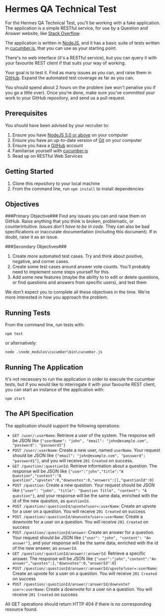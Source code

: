 Hermes QA Technical Test
========================

For the Hermes QA Technical Test, you'll be working with a fake application. The application is a simple RESTful service, for use by
a Question and Answer website, like [Stack Overflow](http://stackoverflow.com/).

The application is written in [NodeJS](https://nodejs.org), and it has a basic suite of tests written in [cucumber.js](https://github.com/cucumber/cucumber-js), that you can use as your starting point.

There's no web interface (it's a RESTful service), but you can query it with your favourite REST client if that suits your way of working.

Your goal is to test it. Find as many issues as you can, and raise them in [GitHub](https://github.com/). Expand the automated test coverage as far as you can.

You should spend about 2 hours on the problem (we won't penalise you if you go a little over). Once you're done, make sure you've
committed your work to your GitHub repository, and send us a pull request.

Prerequisites
-------------

You should have been advised by your recruiter to:

1. Ensure you have  [NodeJS 5.0 or above](https://nodejs.org) on your computer
2. Ensure you have an up-to-date version of [Git](https://git-scm.com/downloads) on your computer
3. Ensure you hava a [GitHub](https://github.com) account
4. Familiarise yourself with [cucumber.js](https://github.com/cucumber/cucumber-js)
5. Read up on RESTful Web Services

Getting Started
---------------

1. Clone this repository to your local machine
2. From the command line, run `npm install` to install dependencies

Objectives
----------

###Primary Objective###
Find any issues you can and raise them on GitHub. Raise anything that you think is broken, problematic, or counterintuitive.
_Issues don't have to be in code_. They can also be bad specifications or inaccurate documentation (including this document). If in doubt, raise it as
an issue.

###Secondary Objectives###
1. Create more automated test cases. Try and think about positive, negative, and corner cases.
2. Create some test cases around answer vote counts. You'll probably need to implement some steps yourself for this.
3. Add some new features (maybe the ability to to edit or delete questions, or find questions and answers from specific users), and test them

We don't expect you to complete all these objectives in the time. We're more interested in how you approach the problem.

Running Tests
-------------

From the command line, run tests with:

```
npm test
```

or alternatively:

```
node .\node_modules\cucumber\bin\cucumber.js
```

Running The Application
-----------------------

It's not necessary to run the application in order to execute the cucumber tests, but if you would like to interrogate it with your favourite REST client,
you can start an instance of the application with:

```
npm start
```

The API Specification
-------

The application should support the following operations:

- `GET /user/:userName`: Retrieve a user of the system. The response will be JSON like `{"userName": "john", "email": "john@example.com", "password": "password1"}`
- `POST /user/:userName`: Create a new user, named `userName`. Your request should be JSON like `{"email": "john@example.com", "password": "password1"}`, and you will receive `201 Created` on success.
- `GET /question/:questionId`: Retrieve information about a question. The response will be JSON like
  `{"user":"john","title":"A Question","content":"A question","upvotes":0,"downvotes":0,"answers":[],"questionId":0}`
- `POST /question`: Create a new question. Your request should be JSON like `{"user": "john", "title": "Question Title", "content": "A question"}`, and your response will be the same data,
  enriched with the id of the new question, as `questionId`.
- `POST /question/:questionId/upvote?user=:userName`: Create an upvote for a user on a question. You will receive `201 Created` on success
- `POST /question/:questionId/downvote?user=:userName`: Create a downvote for a user on a question. You will receive `201 Created` on success
- `POST /question/:questionId/answer`: Create an answer for a question. Your request should be JSON like `{"user": "john", "content": "An answer"}`, and your response will be the same data,
  enriched with the id of the new answer, as `answerId`.
- `GET /question/:questionId/answer/:answerId`: Retrieve a specific answer. The response will be JSON like `{"user":"john","content":"An answer","upvotes":1,"downvotes":0,"answerId":0}`
- `POST /question/:questionId/answer/:answerId/upvote?user=:userName`: Create an upvote for a user on a question. You will receive `201 Created` on success
- `POST /question/:questionId/answer/:answerId/downvote?user=:userName`: Create a downvote for a user on a question. You will receive `201 Created` on success

All GET operations should return HTTP 404 if there is no corresponding resource found.